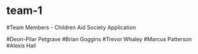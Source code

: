 # team-1

#Team Members - Children Aid Society Application

#Deon-Pilar Petgrave
#Brian Goggins
#Trevor Whaley
#Marcus Patterson
#Alexis Hall
